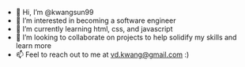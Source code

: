 - 👋 Hi, I’m @kwangsun99
- 👀 I’m interested in becoming a software engineer
- 🌱 I’m currently learning html, css, and javascript
- 💞️ I’m looking to collaborate on projects to help solidify my skills and learn more
- 📫 Feel to reach out to me at vd.kwang@gmail.com :)

<!---
kwangsun99/kwangsun99 is a ✨ special ✨ repository because its `README.md` (this file) appears on your GitHub profile.
You can click the Preview link to take a look at your changes.
--->
